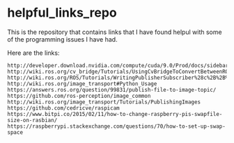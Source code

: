 # helpful_links_repo
This is the repository that contains links that I have found helpul with some of the programming issues I have had.

Here are the links:
```
http://developer.download.nvidia.com/compute/cuda/9.0/Prod/docs/sidebar/CUDA_Installation_Guide_Linux.pdf
http://wiki.ros.org/cv_bridge/Tutorials/UsingCvBridgeToConvertBetweenROSImagesAndOpenCVImages
http://wiki.ros.org/ROS/Tutorials/WritingPublisherSubscriber%28c%2B%2B%29
http://wiki.ros.org/image_transport#Python_Usage
https://answers.ros.org/question/99831/publish-file-to-image-topic/
https://github.com/ros-perception/image_common
http://wiki.ros.org/image_transport/Tutorials/PublishingImages
https://github.com/cedricve/raspicam
https://www.bitpi.co/2015/02/11/how-to-change-raspberry-pis-swapfile-size-on-rasbian/
https://raspberrypi.stackexchange.com/questions/70/how-to-set-up-swap-space

```
